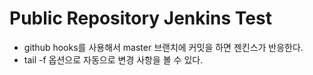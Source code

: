 # Public Repository Jenkins Test <br>
- github hooks를 사용해서 master 브랜치에 커밋을 하면 젠킨스가 반응한다.
- tail -f 옵션으로 자동으로 변경 사항을 볼 수 있다.
